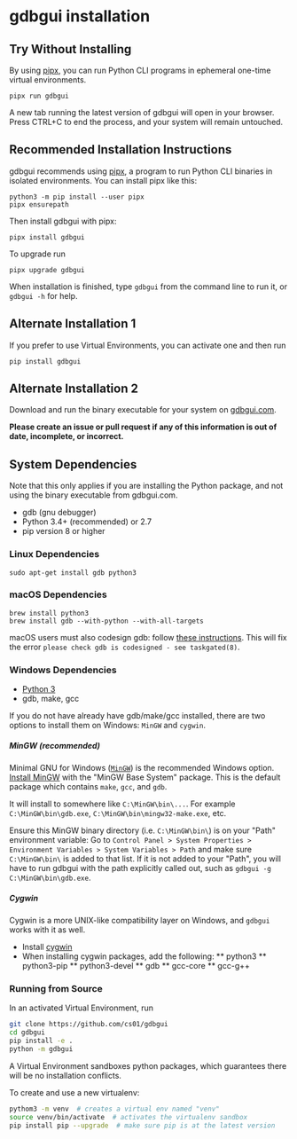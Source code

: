 # gdbgui installation

## Try Without Installing
By using [pipx](https://github.com/pipxproject/pipx), you can run Python CLI programs in ephemeral one-time virtual environments.
```
pipx run gdbgui
```
A new tab running the latest version of gdbgui will open in your browser. Press CTRL+C to end the process, and your system will remain untouched.


## Recommended Installation Instructions
gdbgui recommends using [pipx](https://github.com/pipxproject/pipx), a program to run Python CLI binaries in isolated environments. You can install pipx like this:
```
python3 -m pip install --user pipx
pipx ensurepath
```

Then install gdbgui with pipx:
```
pipx install gdbgui
```

To upgrade run
```
pipx upgrade gdbgui
```

When installation is finished, type `gdbgui` from the command line to run it, or `gdbgui -h` for help.

## Alternate Installation 1
If you prefer to use Virtual Environments, you can activate one and then run
```
pip install gdbgui
```

## Alternate Installation 2
Download and run the binary executable for your system on [gdbgui.com](http://gdbgui.com).


**Please create an issue or pull request if any of this information is out of date, incomplete, or incorrect.**

## System Dependencies
Note that this only applies if you are installing the Python package, and not using the binary executable from gdbgui.com.

* gdb (gnu debugger)
* Python 3.4+ (recommended) or 2.7
* pip version 8 or higher

### Linux Dependencies
    sudo apt-get install gdb python3

### macOS Dependencies
    brew install python3
    brew install gdb --with-python --with-all-targets

macOS users must also codesign gdb: follow [these
instructions](http://andresabino.com/2015/04/14/codesign-gdb-on-mac-os-x-yosemite-10-10-2/). This will fix the error
`please check gdb is codesigned - see taskgated(8)`.

### Windows Dependencies
* [Python 3](https://www.python.org/downloads/windows/)
* gdb, make, gcc

If you do not have already have gdb/make/gcc installed, there are two options to install them on Windows: `MinGW` and `cygwin`.

##### MinGW (recommended)
Minimal GNU for Windows ([`MinGW`]([http://mingw.org/)) is the recommended Windows option. [Install MinGW](https://sourceforge.net/projects/mingw/files/Installer/mingw-get-setup.exe/download) with the "MinGW Base System" package. This is the default package which contains `make`, `gcc`, and `gdb`.

It will install to somewhere like `C:\MinGW\bin\...`. For example `C:\MinGW\bin\gdb.exe`, `C:\MinGW\bin\mingw32-make.exe`, etc.

Ensure this MinGW binary directory (i.e. `C:\MinGW\bin\`) is on your "Path" environment variable: Go to `Control Panel > System Properties > Environment Variables > System Variables > Path` and make sure `C:\MinGW\bin\` is added to that list. If it is not added to your "Path", you will have to run gdbgui with the path explicitly called out, such as `gdbgui -g C:\MinGW\bin\gdb.exe`.

##### Cygwin
Cygwin is a more UNIX-like compatibility layer on Windows, and `gdbgui` works with it as well.
* Install [cygwin](https://cygwin.com/install.html)
* When installing cygwin packages, add the following:
** python3
** python3-pip
** python3-devel
** gdb
** gcc-core
** gcc-g++


### Running from Source
In an activated Virtual Environment, run
```bash
git clone https://github.com/cs01/gdbgui
cd gdbgui
pip install -e .
python -m gdbgui
```

A Virtual Environment sandboxes python packages, which guarantees there will be no installation conflicts.

To create and use a new virtualenv:

```bash
pythom3 -m venv  # creates a virtual env named "venv"
source venv/bin/activate  # activates the virtualenv sandbox
pip install pip --upgrade  # make sure pip is at the latest version
```
